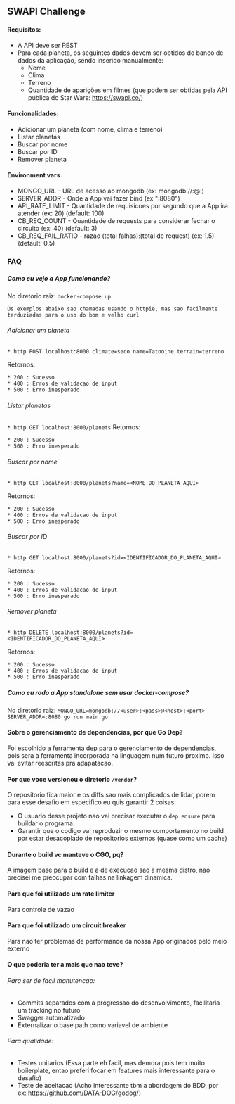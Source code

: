 ## SWAPI Challenge

#### Requisitos:
* A API deve ser REST
* Para cada planeta, os seguintes dados devem ser obtidos do banco de dados da aplicação, sendo inserido manualmente:
  * Nome
  * Clima
  * Terreno
  * Quantidade de aparições em filmes (que podem ser obtidas pela API pública do Star Wars:  https://swapi.co/)

#### Funcionalidades: 
* Adicionar um planeta (com nome, clima e terreno)
* Listar planetas
* Buscar por nome
* Buscar por ID
* Remover planeta

#### Environment vars
* MONGO_URL - URL de acesso ao mongodb (ex: mongodb://<user>:<pass>@<host>:<port>)
* SERVER_ADDR - Onde a App vai fazer bind (ex ":8080")
* API_RATE_LIMIT - Quantidade de requisicoes por segundo que a App ira atender (ex: 20) (default: 100) 
* CB_REQ_COUNT - Quantidade de requests para considerar fechar o circuito (ex: 40) (default: 3)
* CB_REQ_FAIL_RATIO - razao (total falhas):(total de request) (ex: 1.5) (default: 0.5)

### FAQ

##### Como eu vejo a App funcionando?
No diretorio raiz:
`docker-compose up`

`Os exemplos abaixo sao chamadas usando o httpie, mas sao facilmente tarduziadas para o uso do bom e velho curl`
###### Adicionar um planeta
`* http POST localhost:8000 climate=seco name=Tatooine terrain=terreno`

Retornos:

    * 200 : Sucesso
    * 400 : Erros de validacao de input 
    * 500 : Erro inesperado
    
###### Listar planetas
`* http GET localhost:8000/planets`
Retornos:

    * 200 : Sucesso
    * 500 : Erro inesperado
###### Buscar por nome
`* http GET localhost:8000/planets?name=<NOME_DO_PLANETA_AQUI>`

Retornos:

    * 200 : Sucesso
    * 400 : Erros de validacao de input 
    * 500 : Erro inesperado
###### Buscar por ID
`* http GET localhost:8000/planets?id=<IDENTIFICADOR_DO_PLANETA_AQUI>`

Retornos:

    * 200 : Sucesso
    * 400 : Erros de validacao de input 
    * 500 : Erro inesperado
###### Remover planeta
`* http DELETE localhost:8000/planets?id=<IDENTIFICADOR_DO_PLANETA_AQUI>`

Retornos:

    * 200 : Sucesso
    * 400 : Erros de validacao de input 
    * 500 : Erro inesperado
##### Como eu rodo a App standalone sem usar docker-compose?
No diretorio raiz:
 `MONGO_URL=mongodb://<user>:<pass>@<host>:<port> SERVER_ADDR=:8080 go run main.go`

#### Sobre o gerenciamento de dependencias, por que Go Dep?
Foi escolhido a ferramenta [dep](https://golang.github.io/dep/) para o gerenciamento de dependencias, pois sera a ferramenta incorporada na linguagem num futuro proximo.
Isso vai evitar reescritas pra adapatacao.

#### Por que voce versionou o diretorio `/vendor`?
O repositorio fica maior e os diffs sao mais complicados de lidar, porem para esse desafio em especifico eu quis garantir 2 coisas:
* O usuario desse projeto nao vai precisar executar o `dep ensure` para buildar o programa.
* Garantir que o codigo vai reproduzir o mesmo comportamento no build por estar desacoplado de repositorios externos (quase como um cache)

#### Durante o build vc manteve o CGO, pq?
A imagem base para o build e a de execucao sao a mesma distro, nao precisei me preocupar com falhas na linkagem dinamica.

#### Para que foi utilizado um rate limiter
Para controle de vazao

#### Para que foi utilizado um circuit breaker
Para nao ter problemas de performance da nossa App originados pelo meio externo

#### O que poderia ter a mais que nao teve?
###### Para ser de facil manutencao:
* Commits separados com a progressao do desenvolvimento, facilitaria um tracking no futuro
* Swagger automatizado
* Externalizar o base path como variavel de ambiente
###### Para qualidade:
* Testes unitarios (Essa parte eh facil, mas demora pois tem muito boilerplate, entao preferi focar em features mais interessante para o desafio)
* Teste de aceitacao (Acho interessante tbm a abordagem do BDD, por ex: https://github.com/DATA-DOG/godog/)
